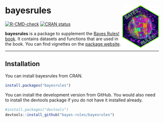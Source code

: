 
<!-- README.md is generated from README.Rmd. Please edit that file -->

# bayesrules <img src="man/figures/bayes-rules-hex.png" align="right" alt="a hex shaped logo with shiny green-pink disco ball and purple starry background. There is text that says Bayes Rules!" width="120" />

<!-- badges: start -->

[![R-CMD-check](https://github.com/bayes-rules/bayesrules/workflows/R-CMD-check/badge.svg)](https://github.com/bayes-rules/bayesrules/actions)
[![CRAN
status](https://www.r-pkg.org/badges/version/bayesrules)](https://cran.r-project.org/package=bayesrules)
<!-- badges: end -->

**bayesrules** is a package to supplement the [Bayes Rules!
book](https://www.bayesrulesbook.com/). It contains datasets and
functions that are used in the book. You can find vignettes on the
[package website](https://bayes-rules.github.io/bayesrules/docs/).

<hr>

## Installation

You can install bayesrules from CRAN.

``` r
install.packages("bayesrules") 
```

You can install the development version from GitHub. You would also need
to install the devtools package if you do not have it installed already.

``` r
#install.packages("devtools") 
devtools::install_github("bayes-rules/bayesrules")
```
